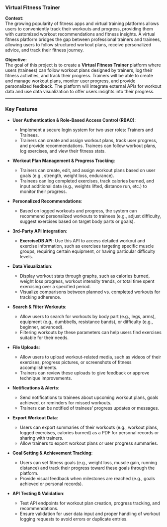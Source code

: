 ### **Virtual Fitness Trainer**

**Context**:  
The growing popularity of fitness apps and virtual training platforms allows users to conveniently track their workouts and progress, providing them with customized workout recommendations and fitness insights. A virtual fitness platform bridges the gap between professional trainers and trainees, allowing users to follow structured workout plans, receive personalized advice, and track their fitness journey.

**Objective**:  
The goal of this project is to create a **Virtual Fitness Trainer** platform where users (trainees) can follow workout plans designed by trainers, log their fitness activities, and track their progress. Trainers will be able to create and manage workout plans, monitor user progress, and provide personalized feedback. The platform will integrate external APIs for workout data and use data visualization to offer users insights into their progress.

---

### **Key Features**

- **User Authentication & Role-Based Access Control (RBAC)**:  
  - Implement a secure login system for two user roles: Trainers and Trainees.
  - Trainers can create and assign workout plans, track user progress, and provide recommendations. Trainees can follow workout plans, log exercises, and view their fitness stats.

- **Workout Plan Management & Progress Tracking**:  
  - Trainers can create, edit, and assign workout plans based on user goals (e.g., strength, weight loss, endurance).
  - Trainees can log completed exercises, track calories burned, and input additional data (e.g., weights lifted, distance run, etc.) to monitor their progress.

- **Personalized Recommendations**:  
  - Based on logged workouts and progress, the system can recommend personalized workouts to trainees (e.g., adjust difficulty, suggest exercises based on target body parts or goals).

- **3rd-Party API Integration**:  
  - **ExerciseDB API**: Use this API to access detailed workout and exercise information, such as exercises targeting specific muscle groups, requiring certain equipment, or having particular difficulty levels.

- **Data Visualization**:  
  - Display workout stats through graphs, such as calories burned, weight loss progress, workout intensity trends, or total time spent exercising over a specified period.
  - Visualize comparisons between planned vs. completed workouts for tracking adherence.

- **Search & Filter Workouts**:  
  - Allow users to search for workouts by body part (e.g., legs, arms), equipment (e.g., dumbbells, resistance bands), or difficulty (e.g., beginner, advanced).
  - Filtering workouts by these parameters can help users find exercises suitable for their needs.

- **File Uploads**:  
  - Allow users to upload workout-related media, such as videos of their exercises, progress pictures, or screenshots of fitness accomplishments.
  - Trainers can review these uploads to give feedback or approve technique improvements.

- **Notifications & Alerts**:  
  - Send notifications to trainees about upcoming workout plans, goals achieved, or reminders for missed workouts.
  - Trainers can be notified of trainees’ progress updates or messages.

- **Export Workout Data**:  
  - Users can export summaries of their workouts (e.g., workout plans, logged exercises, calories burned) as a PDF for personal records or sharing with trainers.
  - Allow trainers to export workout plans or user progress summaries.

- **Goal Setting & Achievement Tracking**:  
  - Users can set fitness goals (e.g., weight loss, muscle gain, running distance) and track their progress toward these goals through the platform.
  - Provide visual feedback when milestones are reached (e.g., goals achieved or personal records).

- **API Testing & Validation**:  
  - Test API endpoints for workout plan creation, progress tracking, and recommendations.
  - Ensure validation for user data input and proper handling of workout logging requests to avoid errors or duplicate entries.
